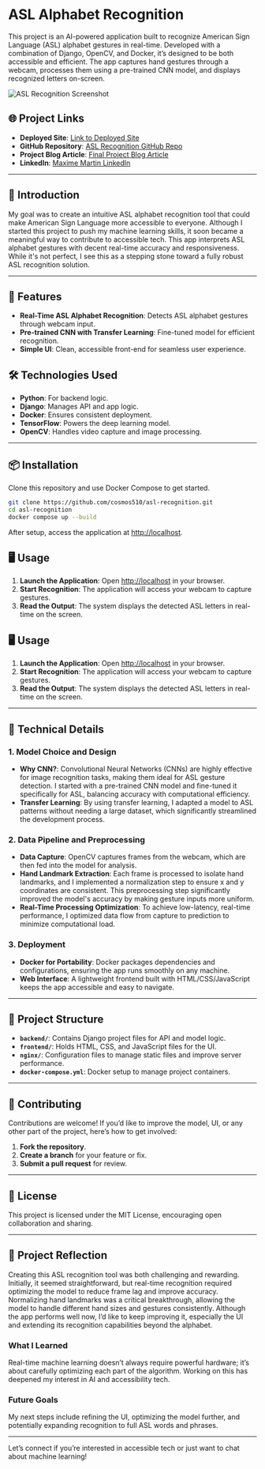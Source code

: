 # ASL Alphabet Recognition

This project is an AI-powered application built to recognize American Sign Language (ASL) alphabet gestures in real-time. Developed with a combination of Django, OpenCV, and Docker, it’s designed to be both accessible and efficient. The app captures hand gestures through a webcam, processes them using a pre-trained CNN model, and displays recognized letters on-screen.

![ASL Recognition Screenshot](https://github.com/user-attachments/assets/fbcda16b-6cc3-41b2-ad49-538eef77bc9c)

## 🌐 Project Links

- **Deployed Site**: [Link to Deployed Site](https://cosmos510.github.io/landing_page_asl.io/)
- **GitHub Repository**: [ASL Recognition GitHub Repo](https://github.com/cosmos510/asl-recognition)
- **Project Blog Article**: [Final Project Blog Article](https://www.linkedin.com/feed/update/urn:li:activity:7259995138817409025/)
- **LinkedIn**: [Maxime Martin LinkedIn](https://www.linkedin.com/in/maxime-martin-090731aa/)

---

## 📖 Introduction

My goal was to create an intuitive ASL alphabet recognition tool that could make American Sign Language more accessible to everyone. Although I started this project to push my machine learning skills, it soon became a meaningful way to contribute to accessible tech. This app interprets ASL alphabet gestures with decent real-time accuracy and responsiveness. While it's not perfect, I see this as a stepping stone toward a fully robust ASL recognition solution.

---

## 🧩 Features

- **Real-Time ASL Alphabet Recognition**: Detects ASL alphabet gestures through webcam input.
- **Pre-trained CNN with Transfer Learning**: Fine-tuned model for efficient recognition.
- **Simple UI**: Clean, accessible front-end for seamless user experience.

## 🛠️ Technologies Used

- **Python**: For backend logic.
- **Django**: Manages API and app logic.
- **Docker**: Ensures consistent deployment.
- **TensorFlow**: Powers the deep learning model.
- **OpenCV**: Handles video capture and image processing.

---

## 📦 Installation

Clone this repository and use Docker Compose to get started.

```bash
git clone https://github.com/cosmos510/asl-recognition.git
cd asl-recognition
docker compose up --build
```
After setup, access the application at [http://localhost](http://localhost).

## 🖥️ Usage

1. **Launch the Application**: Open [http://localhost](http://localhost) in your browser.
2. **Start Recognition**: The application will access your webcam to capture gestures.
3. **Read the Output**: The system displays the detected ASL letters in real-time on the screen.

## 🖥️ Usage

1. **Launch the Application**: Open [http://localhost](http://localhost) in your browser.
2. **Start Recognition**: The application will access your webcam to capture gestures.
3. **Read the Output**: The system displays the detected ASL letters in real-time on the screen.

---

## 🧠 Technical Details

### 1. Model Choice and Design

- **Why CNN?**: Convolutional Neural Networks (CNNs) are highly effective for image recognition tasks, making them ideal for ASL gesture detection. I started with a pre-trained CNN model and fine-tuned it specifically for ASL, balancing accuracy with computational efficiency.
- **Transfer Learning**: By using transfer learning, I adapted a model to ASL patterns without needing a large dataset, which significantly streamlined the development process.

### 2. Data Pipeline and Preprocessing

- **Data Capture**: OpenCV captures frames from the webcam, which are then fed into the model for analysis.
- **Hand Landmark Extraction**: Each frame is processed to isolate hand landmarks, and I implemented a normalization step to ensure x and y coordinates are consistent. This preprocessing step significantly improved the model's accuracy by making gesture inputs more uniform.
- **Real-Time Processing Optimization**: To achieve low-latency, real-time performance, I optimized data flow from capture to prediction to minimize computational load.

### 3. Deployment

- **Docker for Portability**: Docker packages dependencies and configurations, ensuring the app runs smoothly on any machine.
- **Web Interface**: A lightweight frontend built with HTML/CSS/JavaScript keeps the app accessible and easy to navigate.

---

## 📂 Project Structure

- **`backend/`**: Contains Django project files for API and model logic.
- **`frontend/`**: Holds HTML, CSS, and JavaScript files for the UI.
- **`nginx/`**: Configuration files to manage static files and improve server performance.
- **`docker-compose.yml`**: Docker setup to manage project containers.

---

## 🤝 Contributing

Contributions are welcome! If you’d like to improve the model, UI, or any other part of the project, here’s how to get involved:

1. **Fork the repository**.
2. **Create a branch** for your feature or fix.
3. **Submit a pull request** for review.

---

## 📜 License

This project is licensed under the MIT License, encouraging open collaboration and sharing.

---

## 📓 Project Reflection

Creating this ASL recognition tool was both challenging and rewarding. Initially, it seemed straightforward, but real-time recognition required optimizing the model to reduce frame lag and improve accuracy. Normalizing hand landmarks was a critical breakthrough, allowing the model to handle different hand sizes and gestures consistently. Although the app performs well now, I’d like to keep improving it, especially the UI and extending its recognition capabilities beyond the alphabet.

### What I Learned
Real-time machine learning doesn’t always require powerful hardware; it’s about carefully optimizing each part of the algorithm. Working on this has deepened my interest in AI and accessibility tech.

### Future Goals
My next steps include refining the UI, optimizing the model further, and potentially expanding recognition to full ASL words and phrases.

---

Let’s connect if you’re interested in accessible tech or just want to chat about machine learning!